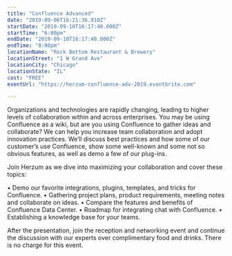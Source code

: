 ```yaml
---
title: "Confluence Advanced"
date: "2019-09-06T16:21:36.910Z"
startDate: "2019-09-10T16:17:40.000Z"
startTime: "6:00pm"
endDate: "2019-09-10T16:17:40.000Z"
endTime: "8:00pm"
locationName: "Rock Bottom Restaurant & Brewery"
locationStreet: "1 W Grand Ave"
locationCity: "Chicago"
locationState: "IL"
cost: "FREE"
eventUrl: "https://herzum-confluence-adv-2019.eventbrite.com"

---
```


Organizations and technologies are rapidly changing, leading to higher levels of collaboration within and across enterprises. You may be using Confluence as a wiki, but are you using Confluence to gather ideas and collaborate? We can help you increase team collaboration and adopt innovation practices. We’ll discuss best practices and how some of our customer’s use Confluence, show some well-known and some not so obvious features, as well as demo a few of our plug-ins.

Join Herzum as we dive into maximizing your collaboration and cover these topics:

• Demo our favorite integrations, plugins, templates, and tricks for Confluence.
• Gathering project plans, product requirements, meeting notes and collaborate on ideas.
• Compare the features and benefits of Confluence Data Center.
• Roadmap for integrating chat with Confluence.
• Establishing a knowledge base for your teams.

After the presentation, join the reception and networking event and continue the discussion with our experts over complimentary food and drinks. There is no charge for this event.

